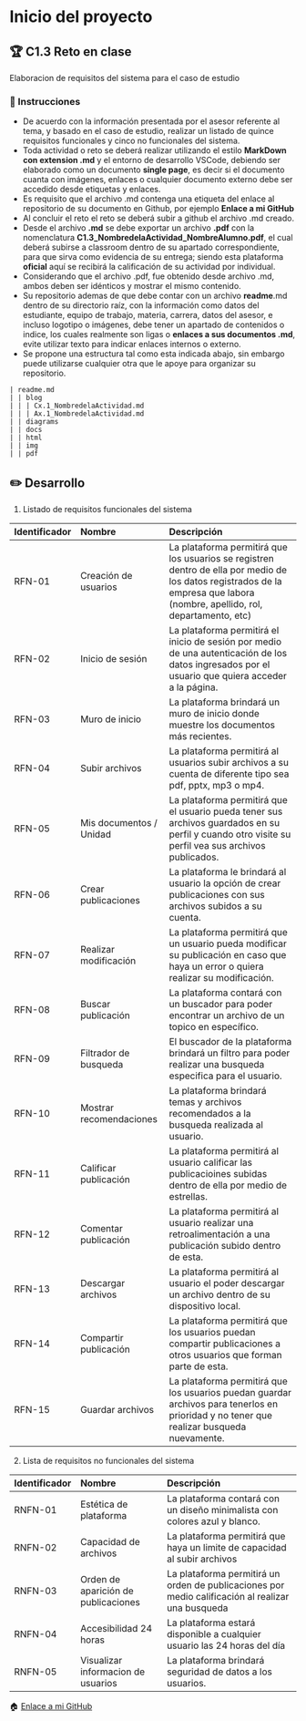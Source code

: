 # Inicio del proyecto

## :trophy: C1.3 Reto en clase

Elaboracion de requisitos del sistema para el caso de estudio

### :blue_book: Instrucciones

- De acuerdo con la información presentada por el asesor referente al tema, y basado en el caso de estudio, realizar un listado de quince requisitos funcionales y cinco no funcionales del sistema.
- Toda actividad o reto se deberá realizar utilizando el estilo **MarkDown con extension .md** y el entorno de desarrollo VSCode, debiendo ser elaborado como un documento **single page**, es decir si el documento cuanta con imágenes, enlaces o cualquier documento externo debe ser accedido desde etiquetas y enlaces.
- Es requisito que el archivo .md contenga una etiqueta del enlace al repositorio de su documento en Github, por ejemplo **Enlace a mi GitHub** 
- Al concluir el reto el reto se deberá subir a github el archivo .md creado.
- Desde el archivo **.md** se debe exportar un archivo **.pdf** con la nomenclatura
**C1.3_NombredelaActividad_NombreAlumno.pdf**, el cual deberá subirse a classroom dentro de su apartado correspondiente, para que sirva como evidencia de su entrega; siendo esta plataforma **oficial** aquí se recibirá la calificación de su actividad por individual.
- Considerando que el archivo .pdf, fue obtenido desde archivo .md, ambos deben ser idénticos y mostrar el mismo contenido.
- Su repositorio ademas de que debe contar con un archivo **readme**.md dentro de su directorio raíz, con la información como datos del estudiante, equipo de trabajo, materia, carrera, datos del asesor, e incluso
logotipo o imágenes, debe tener un apartado de contenidos o indice, los cuales realmente son ligas o **enlaces a sus documentos .md**, evite utilizar texto para indicar enlaces internos o externo.
- Se propone una estructura tal como esta indicada abajo, sin embargo puede utilizarse cualquier otra que le apoye para organizar su repositorio.
  
```
| readme.md
| | blog
| | | Cx.1_NombredelaActividad.md
| | | Ax.1_NombredelaActividad.md
| | diagrams
| | docs
| | html
| | img
| | pdf
```

## :pencil2: Desarrollo

1. Listado de requisitos funcionales del sistema
   
Identificador | Nombre | Descripción
:--|:--|:--
RFN-01|Creación de usuarios|La plataforma permitirá que los usuarios se registren dentro de ella por medio de los datos registrados de la empresa que labora (nombre, apellido, rol, departamento, etc)
RFN-02|Inicio de sesión|La plataforma permitirá el inicio de sesión por medio de una autenticación de los datos ingresados por el usuario que quiera acceder a la página.
RFN-03|Muro de inicio|La plataforma brindará un muro de inicio donde muestre los documentos más recientes.
RFN-04|Subir archivos|La plataforma permitirá al usuarios subir archivos a su cuenta de diferente tipo sea pdf, pptx, mp3 o mp4.
RFN-05|Mis documentos / Unidad|La plataforma permitirá que el usuario pueda tener sus archivos guardados en su perfil y cuando otro visite su perfil vea sus archivos publicados.
RFN-06|Crear publicaciones|La plataforma le brindará al usuario la opción de crear publicaciones con sus archivos subidos a su cuenta.
RFN-07|Realizar modificación|La plataforma permitirá que un usuario pueda modificar su publicación en caso que haya un error o quiera realizar su modificación.
RFN-08|Buscar publicación|La plataforma contará con un buscador para poder encontrar un archivo de un topico en específico.
RFN-09|Filtrador de busqueda|El buscador de la plataforma brindará un filtro para poder realizar una busqueda especifica para el usuario.
RFN-10|Mostrar recomendaciones|La plataforma brindará temas  y archivos recomendados a la busqueda realizada al usuario.
RFN-11|Calificar publicación|La plataforma permitirá al usuario calificar las publicacioines subidas dentro de ella por medio de estrellas.
RFN-12|Comentar publicación|La plataforma permitirá al usuario realizar una retroalimentación a una publicación subido dentro de esta.
RFN-13|Descargar archivos|La plataforma permitirá al usuario el poder descargar un archivo dentro de su dispositivo local.
RFN-14|Compartir publicación|La plataforma permitirá que los usuarios puedan compartir publicaciones a otros usuarios que forman parte de esta.
RFN-15|Guardar archivos| La plataforma permitirá que los usuarios puedan guardar archivos para tenerlos en prioridad y no tener que realizar busqueda nuevamente.
 
2. Lista de requisitos no funcionales del sistema
   
Identificador | Nombre | Descripción
:--|:--|:--
RNFN-01|Estética de plataforma|La plataforma contará con un diseño minimalista con colores azul y blanco.
RNFN-02|Capacidad de archivos|La plataforma permitirá que haya un limite de capacidad al subir archivos
RNFN-03|Orden de aparición de publicaciones|La plataforma permitirá un orden de publicaciones por medio calificación al realizar una busqueda
RNFN-04|Accesibilidad 24 horas|La plataforma estará disponible a cualquier usuario las 24 horas del día
RNFN-05|Visualizar informacion de usuarios|La plataforma brindará seguridad de datos a los usuarios.

:house: [Enlace a mi GitHub](https://github.com/enrique-cisneros/AnalisisAvanzadoDeSoftware)
